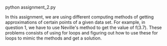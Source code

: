 python assignment_2.py


In this assignment, we are using different computing methods of getting approximations of certain points of a given data set. For example, in question 1, we have to use
Neville's method to get the value of f(3.7). These problems consists of using for loops and figuring out how to use these for loops to mimic the methods and get a solution. 
